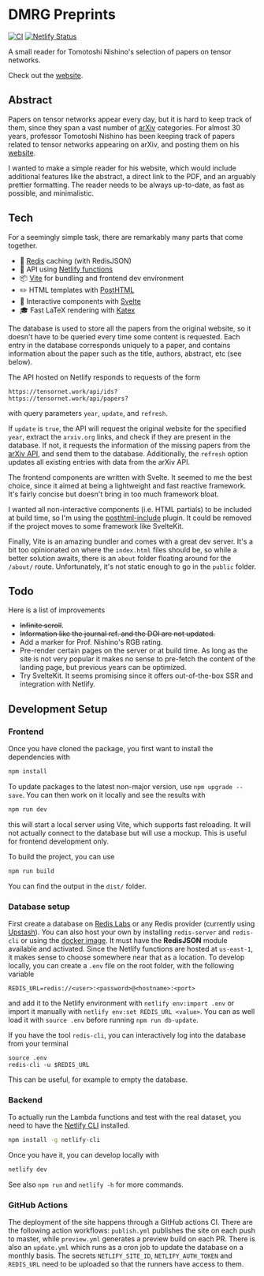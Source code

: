 # DMRG Preprints

[![CI][ci-img]][ci-url]
[![Netlify Status][netlify-img]][netlify-url]

[ci-img]: https://github.com/giacomogiudice/nishino/actions/workflows/publish.yml/badge.svg
[ci-url]: https://github.com/giacomogiudice/nishino/actions/workflows/publish.yml
[netlify-img]: https://api.netlify.com/api/v1/badges/8c331476-72ba-4331-9bf5-9800bea0f3b5/deploy-status
[netlify-url]: https://app.netlify.com/sites/nishino/deploys

A small reader for Tomotoshi Nishino's selection of papers on tensor networks.

Check out the [website](https://tensornet.work/).

## Abstract

Papers on tensor networks appear every day, but it is hard to keep track of them, since they span a vast number of [arXiv](http://arxiv.org) categories.
For almost 30 years, professor Tomotoshi Nishino has been keeping track of papers related to tensor networks appearing on arXiv, and posting them on his [website](http://quattro.phys.sci.kobe-u.ac.jp/dmrg/condmat.html).

I wanted to make a simple reader for his website, which would include additional features like the abstract, a direct link to the PDF, and an arguably prettier formatting.
The reader needs to be always up-to-date, as fast as possible, and minimalistic.

## Tech

For a seemingly simple task, there are remarkably many parts that come together.

- 💾 [Redis](https://redis.io/) caching (with RedisJSON)
- 🤖 API using [Netlify functions](https://www.netlify.com/products/functions/)
- 📦 [Vite](https://vitejs.dev/) for bundling and frontend dev environment
- ✏️ HTML templates with [PostHTML](https://github.com/posthtml/)
- 🎲 Interactive components with [Svelte](https://svelte.dev/)
- 🎓 Fast LaTeX rendering with [Katex](https://katex.org/)

The database is used to store all the papers from the original website, so it doesn't have to be queried every time some content is requested.
Each entry in the database corresponds uniquely to a paper, and contains information about the paper such as the title, authors, abstract, etc (see below).

The API hosted on Netlify responds to requests of the form

```
https://tensornet.work/api/ids?
https://tensornet.work/api/papers?

```

with query parameters `year`, `update`, and `refresh`.

If `update` is `true`, the API will request the original website for the specified `year`, extract the `arxiv.org` links, and check if they are present in the database.
If not, it requests the information of the missing papers from the [arXiv API](http://arxiv.org/help/api/), and send them to the database.
Additionally, the `refresh` option updates all existing entries with data from the arXiv API.

The frontend components are written with Svelte.
It seemed to me the best choice, since it aimed at being a lightweight and fast reactive framework.
It's fairly concise but doesn't bring in too much framework bloat.

I wanted all non-interactive components (i.e. HTML partials) to be included at build time, so I'm using the [posthtml-include](https://github.com/posthtml/posthtml-include) plugin.
It could be removed if the project moves to some framework like SvelteKit.

Finally, Vite is an amazing bundler and comes with a great dev server.
It's a bit too opinionated on where the `index.html` files should be, so while a better solution awaits, there is an `about` folder floating around for the `/about/` route.
Unfortunately, it's not static enough to go in the `public` folder.

## Todo

Here is a list of improvements

- ~~Infinite scroll~~.
- ~~Information like the journal ref. and the DOI are not updated.~~
- Add a marker for Prof. Nishino's RGB rating.
- Pre-render certain pages on the server or at build time. As long as the site is not very popular it makes no sense to pre-fetch the content of the landing page, but previous years can be optimized.
- Try SvelteKit. It seems promising since it offers out-of-the-box SSR and integration with Netlify.

## Development Setup

### Frontend

Once you have cloned the package, you first want to install the dependencies with

```bash
npm install
```

To update packages to the latest non-major version, use `npm upgrade --save`.
You can then work on it locally and see the results with

```bash
npm run dev
```

this will start a local server using Vite, which supports fast reloading.
It will not actually connect to the database but will use a mockup.
This is useful for frontend development only.

To build the project, you can use

```bash
npm run build
```

You can find the output in the `dist/` folder.

### Database setup

First create a database on [Redis Labs](https://app.redislabs.com/) or any Redis provider (currently using [Upstash](https://upstash.com/)).
You can also host your own by installing `redis-server` and `redis-cli` or using the [docker image](https://redis.io/docs/stack/get-started/install/docker/).
It must have the **RedisJSON** module available and activated.
Since the Netlify functions are hosted at `us-east-1`, it makes sense to choose somewhere near that as a location.
To develop locally, you can create a `.env` file on the root folder, with the following variable

```
REDIS_URL=redis://<user>:<password>@<hostname>:<port>
```

and add it to the Netlify environment with `netlify env:import .env` or import it manually with `netlify env:set REDIS_URL <value>`.
You can as well load it with `source .env` before running `npm run db-update`.

If you have the tool `redis-cli`, you can interactively log into the database from your terminal

```
source .env
redis-cli -u $REDIS_URL
```

This can be useful, for example to empty the database.

### Backend

To actually run the Lambda functions and test with the real dataset, you need to have the [Netlify CLI](https://docs.netlify.com/cli/get-started/) installed.

```bash
npm install -g netlify-cli
```

Once you have it, you can develop locally with

```bash
netlify dev
```

See also `npm run` and `netlify -h` for more commands.

### GitHub Actions

The deployment of the site happens through a GitHub actions CI.
There are the following action workflows: `publish.yml` publishes the site on each push to master, while `preview.yml` generates a preview build on each PR.
There is also an `update.yml` which runs as a cron job to update the database on a monthly basis.
The secrets `NETLIFY_SITE_ID`, `NETLIFY_AUTH_TOKEN` and `REDIS_URL` need to be uploaded so that the runners have access to them.
